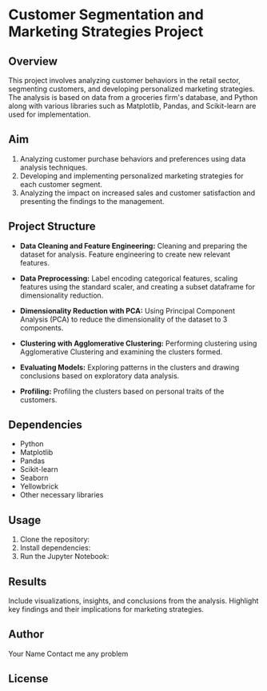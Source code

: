# Customer Segmentation and Marketing Strategies Project

## Overview

This project involves analyzing customer behaviors in the retail sector, segmenting customers, and developing personalized marketing strategies. The analysis is based on data from a groceries firm's database, and Python along with various libraries such as Matplotlib, Pandas, and Scikit-learn are used for implementation.

## Aim

1. Analyzing customer purchase behaviors and preferences using data analysis techniques.
2. Developing and implementing personalized marketing strategies for each customer segment.
3. Analyzing the impact on increased sales and customer satisfaction and presenting the findings to the management.

## Project Structure

- **Data Cleaning and Feature Engineering:** Cleaning and preparing the dataset for analysis. Feature engineering to create new relevant features.

- **Data Preprocessing:** Label encoding categorical features, scaling features using the standard scaler, and creating a subset dataframe for dimensionality reduction.

- **Dimensionality Reduction with PCA:** Using Principal Component Analysis (PCA) to reduce the dimensionality of the dataset to 3 components.

- **Clustering with Agglomerative Clustering:** Performing clustering using Agglomerative Clustering and examining the clusters formed.

- **Evaluating Models:** Exploring patterns in the clusters and drawing conclusions based on exploratory data analysis.

- **Profiling:** Profiling the clusters based on personal traits of the customers.

## Dependencies

- Python
- Matplotlib
- Pandas
- Scikit-learn
- Seaborn
- Yellowbrick
- Other necessary libraries 

## Usage

1. Clone the repository: 
2. Install dependencies: 
3. Run the Jupyter Notebook: 

## Results

Include visualizations, insights, and conclusions from the analysis. Highlight key findings and their implications for marketing strategies.

## Author

Your Name
Contact me any problem

## License



